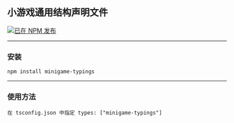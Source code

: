 ## 小游戏通用结构声明文件


[![已在 NPM 发布](https://img.shields.io/npm/v/minigame-typings.svg?style=flat)](https://www.npmjs.com/package/minigame-typings)

---

### 安装

```shell
npm install minigame-typings
```

---

### 使用方法

```text
在 tsconfig.json 中指定 types: ["minigame-typings"]
```
